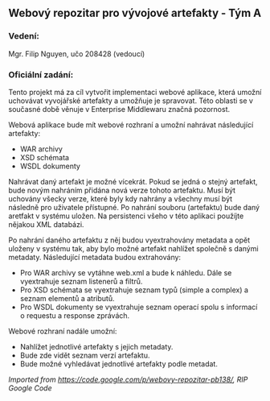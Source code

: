 ## Webový repozitar pro vývojové artefakty - Tým A
### Vedení:
Mgr. Filip Nguyen, učo 208428 (vedoucí)

### Oficiální zadání:
Tento projekt má za cíl vytvořit implementaci webové aplikace, která umožní uchovávat vyvojářské artefakty a umožňuje je spravovat. Této oblasti se v současné době věnuje v Enterprise Middlewaru značná pozornost.

Webová aplikace bude mít webové rozhraní a umožní nahrávat následující artefakty:

* WAR archivy
* XSD schémata
* WSDL dokumenty

Nahrávat daný artefakt je možné vícekrát. Pokud se jedná o stejný artefakt, bude novým nahráním přidána nová verze tohoto artefaktu. Musí být uchovány všecky verze, které byly kdy nahrány a všechny musí být následně pro uživatele přístupné. Po nahrání souboru (artefaktu) bude daný aretfakt v systému uložen. Na persistenci všeho v této aplikaci použíjte nějakou XML databázi.

Po nahrání daného artefaktu z něj budou vyextrahovány metadata a opět uloženy v systému tak, aby bylo možné artefakt nahlížet společně s danými metadaty. Následující metadata budou extrahovány:

* Pro WAR archivy se vytáhne web.xml a bude k náhledu. Dále se vyextrahuje seznam listenerů a filtrů.
* Pro XSD schémata se vyextrahuje seznam typů (simple a complex) a seznam elementů a atributů.
* Pro WSDL dokumenty se vyextrahuje seznam operací spolu s informací o requestu a response zprávách.

Webové rozhraní nadále umožní:

* Nahlížet jednotlivé artefakty s jejich metadaty.
* Bude zde vidět seznam verzí artefaktu.
* Bude možné vyhledávat jednotlivé artefakty podle metadat.

*Imported from https://code.google.com/p/webovy-repozitar-pb138/, RIP Google Code*
